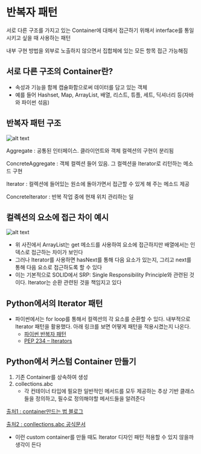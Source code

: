 # 반복자 패턴

서로 다른 구조를 가지고 있는 Container에 대해서 접근하기 위해서 interface를 통일시키고 싶을 때 사용하는 패턴

내부 구현 방법을 외부로 노출하지 않으면서 집합체에 있는 모든 항목 접근 가능해짐

## 서로 다른 구조의 Container란?

- 속성과 기능을 함께 캡슐화함으로써 데이터를 담고 있는 객체
- 예를 들어 Hashset, Map, ArrayList, 배열, 리스트, 튜플, 세트, 딕셔너리 등(자바와 파이썬 섞음)

## 반복자 패턴 구조

![alt text](https://github.com/zzolab/Computer_Science_Study/blob/%EB%94%94%EC%9E%90%EC%9D%B8%ED%8C%A8%ED%84%B4_%EC%9D%B4%ED%84%B0%EB%A0%88%EC%9D%B4%ED%84%B0_%EB%85%B8%EC%B6%9C%EB%AA%A8%EB%93%88_%ED%8C%A8%ED%84%B4/%EB%94%94%EC%9E%90%EC%9D%B8%ED%8C%A8%ED%84%B4/image/Iterator%20Pattern%20Structure.png?raw=true)

Aggregate : 공통된 인터페이스. 클라이언트와 객체 컬렉션의 구현이 분리됨

ConcreteAggregate : 객체 컬렉션 들어 있음. 그 컬렉션을 Iterator로 리턴하는 메소드 구현

Iterator : 컬렉션에 들어있는 원소에 돌아가면서 접근할 수 있게 해 주는 메소드 제공

ConcreteIterator : 반복 작업 중에 현재 위치 관리하는 일

## 컬렉션의 요소에 접근 차이 예시

![alt text](https://github.com/zzolab/Computer_Science_Study/blob/%EB%94%94%EC%9E%90%EC%9D%B8%ED%8C%A8%ED%84%B4_%EC%9D%B4%ED%84%B0%EB%A0%88%EC%9D%B4%ED%84%B0_%EB%85%B8%EC%B6%9C%EB%AA%A8%EB%93%88_%ED%8C%A8%ED%84%B4/%EB%94%94%EC%9E%90%EC%9D%B8%ED%8C%A8%ED%84%B4/image/ArrayList%EC%99%80%EB%B0%B0%EC%97%B4.jpeg?raw=true)

- 위 사진에서 ArrayList는 get 메소드를 사용하여 요소에 접근하지만 배열에서는 인덱스로 접근하는 차이가 보인다
- 그러나 Iterator를 사용하면 hasNext를 통해 다음 요소가 있는지, 그리고 next를 통해 다음 요소로 접근하도록 할 수 있다
- 이는 기본적으로 SOLID에서 SRP: Single Responsibility Principle와 관련된 것이다. Iterator는 순환 관련된 것을 책임지고 있다

## Python에서의 Iterator 패턴

- 파이썬에서는 for loop를 통해서 컬렉션의 각 요소를 순환할 수 있다. 내부적으로 Iterator 패턴을 활용했다. 아래 링크를 보면 어떻게 패턴을 적용시켰는지 나온다.
  - [파이썬 반복자 패턴](https://python-patterns.guide/gang-of-four/iterator/)
  - [PEP 234 – Iterators](https://peps.python.org/pep-0234/)

## Python에서 커스텀 Container 만들기

1. 기존 Container를 상속하여 생성
2. collections.abc
   - 각 컨테이너 타입에 필요한 일반적인 메서드를 모두 제공하는 추상 기반 클래스들을 정의하고, 필수로 정의해야할 메서드들을 알려준다

[출처1 : container만드는 법 블로그](https://hidekuma.github.io/pythonic/pythonic-create-custom-container/)

[출처2 : conllections.abc 공식문서](https://docs.python.org/3/library/collections.abc.html)

- 이런 custom container를 만들 때도 Iterator 디자인 패턴 적용할 수 있지 않을까 생각이 든다
